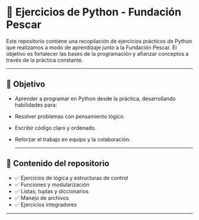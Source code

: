# 🐍 Ejercicios de Python - Fundación Pescar

Este repositorio contiene una recopilación de ejercicios prácticos de Python que realizamos a modo de aprendizaje junto a la Fundación Pescar.
El objetivo es fortalecer las bases de la programación y afianzar conceptos a través de la práctica constante.

---

## 🚀 Objetivo

- Aprender a programar en Python desde la práctica, desarrollando habilidades para:
- Resolver problemas con pensamiento lógico.
- Escribir código claro y ordenado.
- Reforzar el trabajo en equipo y la colaboración.

  ---
  
## 📂 Contenido del repositorio

- ✅ Ejercicios de lógica y estructuras de control
- ✅ Funciones y modularización
- ✅ Listas, tuplas y diccionarios
- ✅ Manejo de archivos
- ✅ Ejercicios integradores

---
